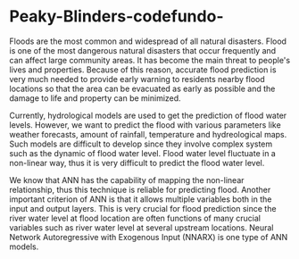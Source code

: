 # Peaky-Blinders-codefundo-

Floods are the most common and widespread of all natural disasters. Flood is one of the most dangerous natural disasters that occur frequently and can affect large community areas. It has become the main threat to people's lives and properties. Because of this reason, accurate flood prediction is very much needed to provide early warning to residents nearby flood locations so that the area can be evacuated as early as possible and the damage to life and property can be minimized.

Currently, hydrological models are used to get the prediction of flood water levels. However, we want to predict the flood with various parameters like weather forecasts, amount of rainfall, temperature and hydreological maps. Such models are difficult to develop since they involve complex system such as the dynamic of flood water level. Flood water level fluctuate in a non-linear way, thus it is very difficult to predict the flood water level.

We know that ANN has the capability of mapping the non-linear relationship, thus this technique is reliable for predicting flood. Another important criterion of ANN is that it allows multiple variables both in the input and output layers. This is very crucial for flood prediction since the river water level at flood location are often functions of many crucial variables such as river water level at several upstream locations. 
Neural Network Autoregressive with Exogenous Input (NNARX) is one type of ANN models.



